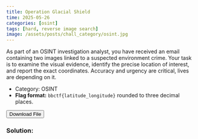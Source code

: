 ```yaml
---
title: Operation Glacial Shield
time: 2025-05-26
categories: [osint]
tags: [hard, reverse image search]
image: /assets/posts/chall_category/osint.jpg
---
```


As part of an OSINT investigation analyst, you have received an email containing two images linked to a suspected environment crime. Your task is to examine the visual evidence, identify the precise location of interest, and report the exact coordinates. Accuracy and urgency are critical, lives are depending on it. 

- Category: OSINT
- **Flag format:** `bbctf{latitude_longitude}` rounded to three decimal places.

<button onclick="downloadFile()">Download File</button>

<script>
function downloadFile() {
    const link = document.createElement('a');
    link.href = 'https://github.com/0x251e-challenge/challenges/raw/main/union-depository/osint/operation-glacial-shield/operation_glacial_shield.eml';
    link.download = 'operation_glacial_shield.eml';
    link.click();
}
</script>

### Solution:

